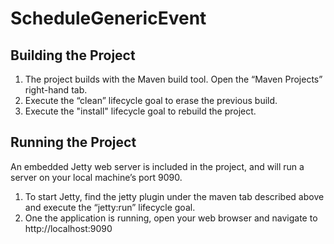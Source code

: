 # ScheduleGenericEvent

## Building the Project

1. The project builds with the Maven build tool. Open the “Maven Projects” right-hand tab.
2. Execute the “clean” lifecycle goal to erase the previous build.
3. Execute the "install" lifecycle goal to rebuild the project.

## Running the Project
An embedded Jetty web server is included in the project, and will run a server on your local machine’s port 9090.

1. To start Jetty, find the jetty plugin under the maven tab described above and execute the “jetty:run” lifecycle goal.
2. One the application is running, open your web browser and navigate to http://localhost:9090

